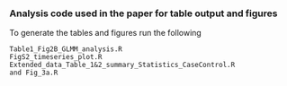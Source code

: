 ### Analysis code used in the paper for table output and figures

To generate the tables and figures run the following

```
Table1_Fig2B_GLMM_analysis.R
FigS2_timeseries_plot.R 
Extended_data_Table_1&2_summary_Statistics_CaseControl.R
and Fig_3a.R

```
